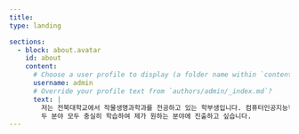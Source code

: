 ```yaml
---
title: 
type: landing

sections:
  - block: about.avatar
    id: about
    content:
      # Choose a user profile to display (a folder name within `content/authors/`)
      username: admin
      # Override your profile text from `authors/admin/_index.md`?
      text: |
        저는 전북대학교에서 작물생명과학과를 전공하고 있는 학부생입니다. 컴퓨터인공지능학부도 복수전공하고 있습니다.
        두 분야 모두 충실히 학습하여 제가 원하는 분야에 진출하고 싶습니다. 
---
```

